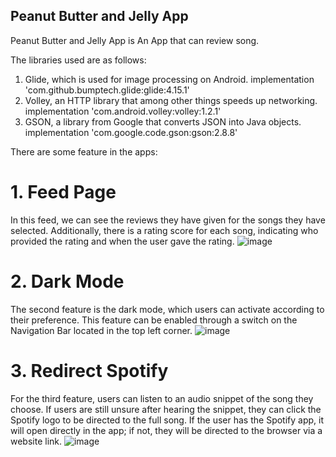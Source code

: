 ﻿## Peanut Butter and Jelly App
Peanut Butter and Jelly App is An App that can review song.

The libraries used are as follows:
1. Glide, which is used for image processing on Android.
   implementation 'com.github.bumptech.glide:glide:4.15.1'
2. Volley, an HTTP library that among other things speeds up networking.
   implementation 'com.android.volley:volley:1.2.1'
3. GSON, a library from Google that converts JSON into Java objects.
   implementation 'com.google.code.gson:gson:2.8.8'



There are some feature in the apps:
# 1. Feed Page
   In this feed, we can see the reviews they have given for the songs they have selected. Additionally, there is a rating score for each song, indicating who provided the rating and when the user gave the rating.
   ![image](https://github.com/yuliastefani/asset/blob/main/PeanutButterNJelly/Screenshot_1686803615.png)
   
# 2. Dark Mode
   The second feature is the dark mode, which users can activate according to their preference. This feature can be enabled through a switch on the Navigation Bar located in the top left corner.
   ![image](https://github.com/yuliastefani/asset/blob/main/PeanutButterNJelly/Darkmode.gif)
   
# 3. Redirect Spotify
   For the third feature, users can listen to an audio snippet of the song they choose. If users are still unsure after hearing the snippet, they can click the Spotify logo to be directed to the full song. If the user has the Spotify app, it will open directly in the app; if not, they will be directed to the browser via a website link.
   ![image](https://github.com/yuliastefani/asset/blob/main/PeanutButterNJelly/Darkmode.gif)
